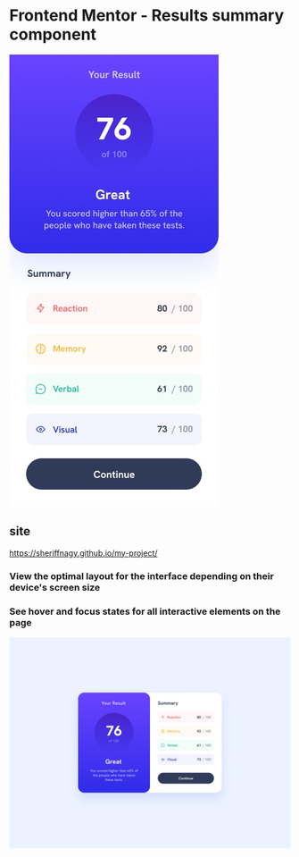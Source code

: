 # Frontend Mentor - Results summary component

![Design preview for the Results summary component coding challenge](design/mobile-design.jpg)

## site

https://sheriffnagy.github.io/my-project/


### View the optimal layout for the interface depending on their device's screen size


### See hover and focus states for all interactive elements on the page


![Geting Starting](./design/desktop-design.jpg)
